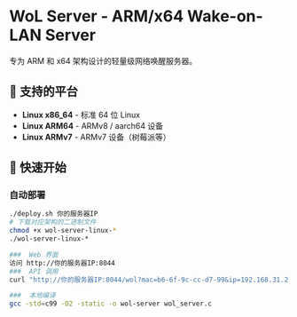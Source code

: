 # WoL Server - ARM/x64 Wake-on-LAN Server

专为 ARM 和 x64 架构设计的轻量级网络唤醒服务器。

## 🎯 支持的平台

- **Linux x86_64** - 标准 64 位 Linux
- **Linux ARM64** - ARMv8 / aarch64 设备
- **Linux ARMv7** - ARMv7 设备（树莓派等）

## 🚀 快速开始

### 自动部署
```bash
./deploy.sh 你的服务器IP
# 下载对应架构的二进制文件
chmod +x wol-server-linux-*
./wol-server-linux-*

###  Web 界面
访问 http://你的服务器IP:8044
###  API 调用
curl "http://你的服务器IP:8044/wol?mac=b6-6f-9c-cc-d7-99&ip=192.168.31.255"

###  本地编译
gcc -std=c99 -O2 -static -o wol-server wol_server.c
